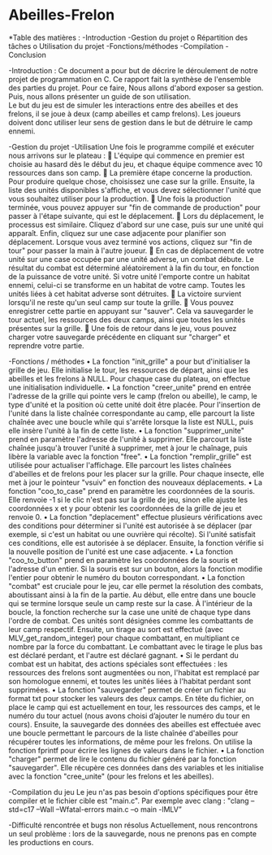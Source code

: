 # Abeilles-Frelon

*Table des matières :
    -Introduction
    -Gestion du projet
          o Répartition des tâches
          o Utilisation du projet
    -Fonctions/méthodes
    -Compilation
    -Conclusion

-Introduction :
  Ce document a pour but de décrire le déroulement de notre projet de programmation en C. Ce rapport fait la synthèse de l'ensemble des parties du projet. Pour ce faire, Nous allons d'abord exposer sa gestion. Puis, nous allons présenter un guide de son utilisation.     
  Le but du jeu est de simuler les interactions entre des abeilles et des frelons, il se joue à deux (camp abeilles et camp frelons). Les joueurs doivent donc utiliser leur sens de gestion dans le but de détruire le camp ennemi.

-Gestion du projet
    -Utilisation
        Une fois le programme compilé et exécuter nous arrivons sur le plateau :
         L'équipe qui commence en premier est choisie au hasard dès le début du jeu, et chaque équipe commence avec 10 ressources dans son camp.
         La première étape concerne la production. Pour produire quelque chose, choisissez une case sur la grille. Ensuite, la liste des unités disponibles s'affiche, et vous devez sélectionner l'unité que vous souhaitez utiliser pour la production.
         Une fois la production terminée, vous pouvez appuyer sur "fin de commande de production" pour passer à l'étape suivante, qui est le déplacement.
         Lors du déplacement, le processus est similaire. Cliquez d'abord sur une case, puis sur une unité qui apparaît. Enfin, cliquez sur une case adjacente pour planifier son déplacement.
        Lorsque vous avez terminé vos actions, cliquez sur "fin de tour" pour passer la main à l'autre joueur.
         En cas de déplacement de votre unité sur une case occupée par une unité adverse, un combat débute. Le résultat du combat est déterminé aléatoirement à la fin du tour, en fonction de la puissance de votre unité. Si votre unité l'emporte contre un habitat                   ennemi, celui-ci se transforme en un habitat de votre camp. Toutes les unités liées à cet habitat adverse sont détruites.
         La victoire survient lorsqu'il ne reste qu'un seul camp sur toute la grille.
         Vous pouvez enregistrer cette partie en appuyant sur "sauver". Cela va sauvegarder le tour actuel, les ressources des deux camps, ainsi que toutes les unités présentes sur la grille.
         Une fois de retour dans le jeu, vous pouvez charger votre sauvegarde précédente en cliquant sur "charger" et reprendre votre partie.


-Fonctions / méthodes
      • La fonction "init_grille" a pour but d'initialiser la grille de jeu. Elle initialise le tour, les ressources de départ, ainsi que les abeilles et les frelons à NULL. Pour chaque case du plateau, on effectue une initialisation individuelle.
      • La fonction "creer_unite" prend en entrée l'adresse de la grille qui pointe vers le camp (frelon ou abeille), le camp, le type d'unité et la position où cette unité doit être placée. Pour l'insertion de l'unité dans la liste chaînée correspondante au camp, elle          parcourt la liste chaînée avec une boucle while qui s'arrête lorsque la liste est NULL, puis elle insère l'unité à la fin de cette liste.
      • La fonction "supprimer_unite" prend en paramètre l'adresse de l'unité à supprimer. Elle parcourt la liste chaînée jusqu'à trouver l'unité à supprimer, met à jour le chaînage, puis libère la variable avec la fonction "free".
      • La fonction "remplir_grille" est utilisée pour actualiser l'affichage. Elle parcourt les listes chaînées d'abeilles et de frelons pour les placer sur la grille. Pour chaque insecte, elle met à jour le pointeur "vsuiv" en fonction des nouveaux déplacements.
      • La fonction "coo_to_case" prend en paramètre les coordonnées de la souris. Elle renvoie -1 si le clic n'est pas sur la grille de jeu, sinon elle ajuste les coordonnées x et y pour obtenir les coordonnées de la grille de jeu et renvoie 0.
      • La fonction "deplacement" effectue plusieurs vérifications avec des conditions pour déterminer si l'unité est autorisée à se déplacer (par exemple, si c'est un habitat ou une ouvrière qui récolte). Si l'unité satisfait ces conditions, elle est autorisée à se             déplacer. Ensuite, la fonction vérifie si la nouvelle position de l'unité est une case adjacente.
      • La fonction "coo_to_button" prend en paramètre les coordonnées de la souris et l'adresse d'un entier. Si la souris est sur un bouton, alors la fonction modifie l'entier pour obtenir le numéro du bouton correspondant.
      • La fonction "combat" est cruciale pour le jeu, car elle permet la résolution des combats, aboutissant ainsi à la fin de la partie. Au début, elle entre dans une boucle qui se termine lorsque seule un camp reste sur la case. À l'intérieur de la boucle, la                   fonction recherche sur la case une unité de chaque type dans l'ordre de combat. Ces unités sont désignées comme les combattants de leur camp respectif. Ensuite, un tirage au sort est effectué (avec MLV_get_random_integer) pour chaque combattant, en multipliant           ce nombre par la force du combattant. Le combattant avec le tirage le plus bas est déclaré perdant, et l'autre est déclaré gagnant.
      • Si le perdant du combat est un habitat, des actions spéciales sont effectuées : les ressources des frelons sont augmentées ou non, l'habitat est remplacé par son homologue ennemi, et toutes les unités liées à l'habitat perdant sont supprimées.
      • La fonction "sauvegarder" permet de créer un fichier au format txt pour stocker les valeurs des deux camps. En tête du fichier, on place le camp qui est actuellement en tour, les ressources des camps, et le numéro du tour actuel (nous avons choisi d’ajouter le             numéro du tour en cours). Ensuite, la sauvegarde des données des abeilles est effectuée avec une boucle permettant le parcours de la liste chaînée d'abeilles pour récupérer toutes les informations, de même pour les frelons. On utilise la fonction fprintf pour            écrire les lignes de valeurs dans le fichier.
      • La fonction "charger" permet de lire le contenu du fichier généré par la fonction "sauvegarder". Elle récupère ces données dans des variables et les initialise avec la fonction "cree_unite" (pour les frelons et les abeilles).


-Compilation du jeu
      Le jeu n'as pas besoin d'options spécifiques pour être compiler et le fichier cible est "main.c". Par exemple avec clang : "clang –std=c17 –Wall –Wfatal-errors main.c –o main -lMLV”


-Difficulté rencontrée et bugs non résolus
      Actuellement, nous rencontrons un seul problème : lors de la sauvegarde, nous ne prenons pas en compte les productions en cours.
